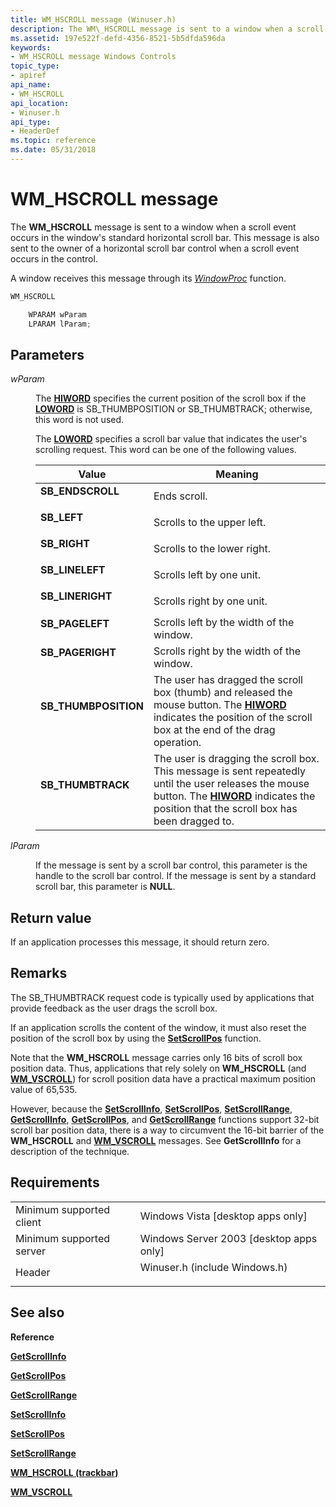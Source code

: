 ```yaml
---
title: WM_HSCROLL message (Winuser.h)
description: The WM\_HSCROLL message is sent to a window when a scroll event occurs in the window's standard horizontal scroll bar.
ms.assetid: 197e522f-defd-4356-8521-5b5dfda596da
keywords:
- WM_HSCROLL message Windows Controls
topic_type:
- apiref
api_name:
- WM_HSCROLL
api_location:
- Winuser.h
api_type:
- HeaderDef
ms.topic: reference
ms.date: 05/31/2018
---
```


# WM\_HSCROLL message

The **WM\_HSCROLL** message is sent to a window when a scroll event occurs in the window's standard horizontal scroll bar. This message is also sent to the owner of a horizontal scroll bar control when a scroll event occurs in the control.

A window receives this message through its [*WindowProc*](/previous-versions/windows/desktop/legacy/ms633573(v=vs.85)) function.


```C++
WM_HSCROLL

    WPARAM wParam
    LPARAM lParam; 
```



## Parameters

<dl> <dt>

*wParam* 
</dt> <dd>

The [**HIWORD**](/previous-versions/windows/desktop/legacy/ms632657(v=vs.85)) specifies the current position of the scroll box if the [**LOWORD**](/previous-versions/windows/desktop/legacy/ms632659(v=vs.85)) is SB\_THUMBPOSITION or SB\_THUMBTRACK; otherwise, this word is not used.

The [**LOWORD**](/previous-versions/windows/desktop/legacy/ms632659(v=vs.85)) specifies a scroll bar value that indicates the user's scrolling request. This word can be one of the following values.



| Value                                                                                                                                                                  | Meaning                                                                                                                                                                                                                   |
|------------------------------------------------------------------------------------------------------------------------------------------------------------------------|---------------------------------------------------------------------------------------------------------------------------------------------------------------------------------------------------------------------------|
| <span id="SB_ENDSCROLL"></span><span id="sb_endscroll"></span><dl> <dt>**SB\_ENDSCROLL**</dt> </dl>             | Ends scroll.<br/>                                                                                                                                                                                                   |
| <span id="SB_LEFT"></span><span id="sb_left"></span><dl> <dt>**SB\_LEFT**</dt> </dl>                            | Scrolls to the upper left.<br/>                                                                                                                                                                                     |
| <span id="SB_RIGHT"></span><span id="sb_right"></span><dl> <dt>**SB\_RIGHT**</dt> </dl>                         | Scrolls to the lower right.<br/>                                                                                                                                                                                    |
| <span id="SB_LINELEFT"></span><span id="sb_lineleft"></span><dl> <dt>**SB\_LINELEFT**</dt> </dl>                | Scrolls left by one unit.<br/>                                                                                                                                                                                      |
| <span id="SB_LINERIGHT"></span><span id="sb_lineright"></span><dl> <dt>**SB\_LINERIGHT**</dt> </dl>             | Scrolls right by one unit.<br/>                                                                                                                                                                                     |
| <span id="SB_PAGELEFT"></span><span id="sb_pageleft"></span><dl> <dt>**SB\_PAGELEFT**</dt> </dl>                | Scrolls left by the width of the window.<br/>                                                                                                                                                                       |
| <span id="SB_PAGERIGHT"></span><span id="sb_pageright"></span><dl> <dt>**SB\_PAGERIGHT**</dt> </dl>             | Scrolls right by the width of the window.<br/>                                                                                                                                                                      |
| <span id="SB_THUMBPOSITION"></span><span id="sb_thumbposition"></span><dl> <dt>**SB\_THUMBPOSITION**</dt> </dl> | The user has dragged the scroll box (thumb) and released the mouse button. The [**HIWORD**](/previous-versions/windows/desktop/legacy/ms632657(v=vs.85)) indicates the position of the scroll box at the end of the drag operation.<br/>                          |
| <span id="SB_THUMBTRACK"></span><span id="sb_thumbtrack"></span><dl> <dt>**SB\_THUMBTRACK**</dt> </dl>          | The user is dragging the scroll box. This message is sent repeatedly until the user releases the mouse button. The [**HIWORD**](/previous-versions/windows/desktop/legacy/ms632657(v=vs.85)) indicates the position that the scroll box has been dragged to.<br/> |



 

</dd> <dt>

*lParam* 
</dt> <dd>

If the message is sent by a scroll bar control, this parameter is the handle to the scroll bar control. If the message is sent by a standard scroll bar, this parameter is **NULL**.

</dd> </dl>

## Return value

If an application processes this message, it should return zero.

## Remarks

The SB\_THUMBTRACK request code is typically used by applications that provide feedback as the user drags the scroll box.

If an application scrolls the content of the window, it must also reset the position of the scroll box by using the [**SetScrollPos**](/windows/desktop/api/Winuser/nf-winuser-setscrollpos) function.

Note that the **WM\_HSCROLL** message carries only 16 bits of scroll box position data. Thus, applications that rely solely on **WM\_HSCROLL** (and [**WM\_VSCROLL**](wm-vscroll.md)) for scroll position data have a practical maximum position value of 65,535.

However, because the [**SetScrollInfo**](/windows/desktop/api/Winuser/nf-winuser-setscrollinfo), [**SetScrollPos**](/windows/desktop/api/Winuser/nf-winuser-setscrollpos), [**SetScrollRange**](/windows/desktop/api/Winuser/nf-winuser-setscrollrange), [**GetScrollInfo**](/windows/desktop/api/Winuser/nf-winuser-getscrollinfo), [**GetScrollPos**](/windows/desktop/api/Winuser/nf-winuser-getscrollpos), and [**GetScrollRange**](/windows/desktop/api/Winuser/nf-winuser-getscrollrange) functions support 32-bit scroll bar position data, there is a way to circumvent the 16-bit barrier of the **WM\_HSCROLL** and [**WM\_VSCROLL**](wm-vscroll.md) messages. See **GetScrollInfo** for a description of the technique.

## Requirements



|                                     |                                                                                                          |
|-------------------------------------|----------------------------------------------------------------------------------------------------------|
| Minimum supported client<br/> | Windows Vista \[desktop apps only\]<br/>                                                           |
| Minimum supported server<br/> | Windows Server 2003 \[desktop apps only\]<br/>                                                     |
| Header<br/>                   | <dl> <dt>Winuser.h (include Windows.h)</dt> </dl> |



## See also

<dl> <dt>

**Reference**
</dt> <dt>

[**GetScrollInfo**](/windows/desktop/api/Winuser/nf-winuser-getscrollinfo)
</dt> <dt>

[**GetScrollPos**](/windows/desktop/api/Winuser/nf-winuser-getscrollpos)
</dt> <dt>

[**GetScrollRange**](/windows/desktop/api/Winuser/nf-winuser-getscrollrange)
</dt> <dt>

[**SetScrollInfo**](/windows/desktop/api/Winuser/nf-winuser-setscrollinfo)
</dt> <dt>

[**SetScrollPos**](/windows/desktop/api/Winuser/nf-winuser-setscrollpos)
</dt> <dt>

[**SetScrollRange**](/windows/desktop/api/Winuser/nf-winuser-setscrollrange)
</dt> <dt>

[**WM\_HSCROLL (trackbar)**](wm-hscroll--trackbar-.md)
</dt> <dt>

[**WM\_VSCROLL**](wm-vscroll.md)
</dt> </dl>

 

